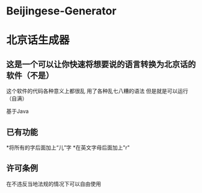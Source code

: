 # Beijingese-Generator
北京话生成器
==
这是一个可以让你快速将想要说的语言转换为**北京话**的软件（不是）
--
这个软件的代码各种意义上都很乱 用了各种乱七八糟的语法 但是就是可以运行（自满）

基于Java


已有功能
--
*将所有的字后面加上“儿”字
*在英文字母后面加上"r"

许可条例
--
在不违反当地法规的情况下可以自由使用

